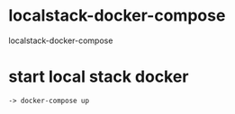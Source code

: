 # localstack-docker-compose
localstack-docker-compose 

# start local stack docker
````
-> docker-compose up
````
